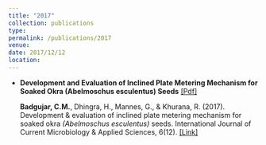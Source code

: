 ```yaml
---
title: "2017"
collection: publications
type: 
permalink: /publications/2017
venue:
date: 2017/12/12
location: 
---
```


- **Development and Evaluation of Inclined Plate Metering Mechanism for Soaked Okra (Abelmoschus esculentus) Seeds** [[Pdf]](https://github.com/cmbadgujar10/cmbadgujar10.github.io/blob/master/files/2017Okra.pdf)
    
    **Badgujar, C.M.**, Dhingra, H., Mannes, G., & Khurana, R. (2017). Development & evaluation of inclined plate metering mechanism for soaked okra _(Abelmoschus            esculentus)_ seeds. International Journal of Current Microbiology & Applied Sciences, 6(12). [[Link]](http://dx.doi.org/10.20546/ijcmas.2017.612.455)


    
    
